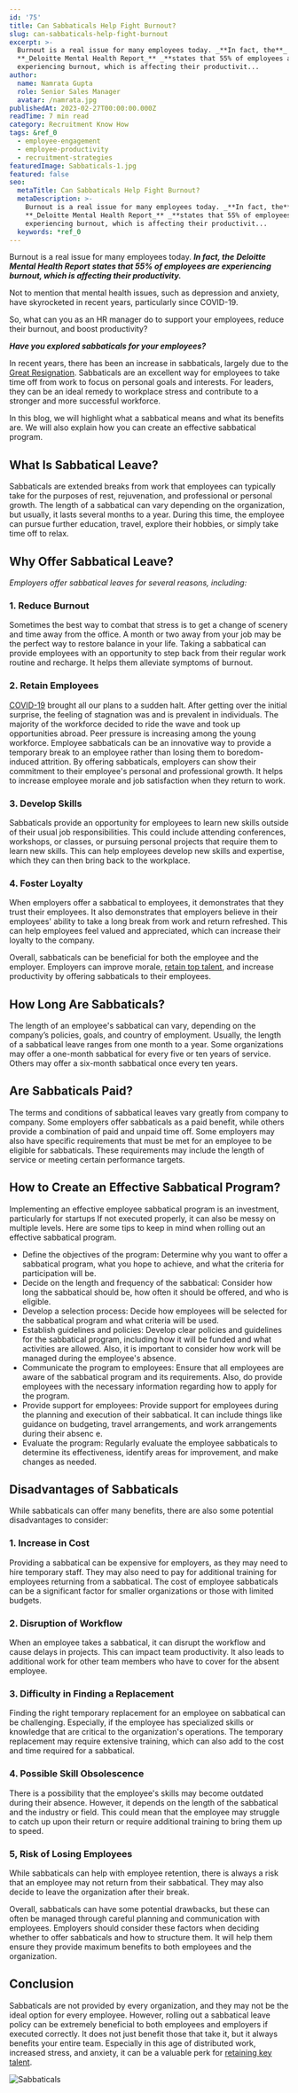 ```yaml
---
id: '75'
title: Can Sabbaticals Help Fight Burnout?
slug: can-sabbaticals-help-fight-burnout
excerpt: >-
  Burnout is a real issue for many employees today. _**In fact, the**_
  **_Deloitte Mental Health Report_** _**states that 55% of employees are
  experiencing burnout, which is affecting their productivit...
author:
  name: Namrata Gupta
  role: Senior Sales Manager
  avatar: /namrata.jpg
publishedAt: 2023-02-27T00:00:00.000Z
readTime: 7 min read
category: Recruitment Know How
tags: &ref_0
  - employee-engagement
  - employee-productivity
  - recruitment-strategies
featuredImage: Sabbaticals-1.jpg
featured: false
seo:
  metaTitle: Can Sabbaticals Help Fight Burnout?
  metaDescription: >-
    Burnout is a real issue for many employees today. _**In fact, the**_
    **_Deloitte Mental Health Report_** _**states that 55% of employees are
    experiencing burnout, which is affecting their productivit...
  keywords: *ref_0
---
```


Burnout is a real issue for many employees today. _**In fact, the**_ **_Deloitte Mental Health Report_** _**states that 55% of employees are experiencing burnout, which is affecting their productivity.**_

Not to mention that mental health issues, such as depression and anxiety, have skyrocketed in recent years, particularly since COVID-19.

<!--more-->

So, what can you as an HR manager do to support your employees, reduce their burnout, and boost productivity?

_**Have you explored sabbaticals for your employees?**_

In recent years, there has been an increase in sabbaticals, largely due to the [Great Resignation](https://www.thetalentpool.ai/blogs/retaining-talent-amid-great-resignation/). Sabbaticals are an excellent way for employees to take time off from work to focus on personal goals and interests. For leaders, they can be an ideal remedy to workplace stress and contribute to a stronger and more successful workforce.

In this blog, we will highlight what a sabbatical means and what its benefits are. We will also explain how you can create an effective sabbatical program.

## **What Is Sabbatical Leave?**

Sabbaticals are extended breaks from work that employees can typically take for the purposes of rest, rejuvenation, and professional or personal growth. The length of a sabbatical can vary depending on the organization, but usually, it lasts several months to a year. During this time, the employee can pursue further education, travel, explore their hobbies, or simply take time off to relax.

## **Why Offer Sabbatical Leave?**

_Employers offer sabbatical leaves for several reasons, including:_

### 1\. **Reduce Burnout**

Sometimes the best way to combat that stress is to get a change of scenery and time away from the office. A month or two away from your job may be the perfect way to restore balance in your life. Taking a sabbatical can provide employees with an opportunity to step back from their regular work routine and recharge. It helps them alleviate symptoms of burnout.

### 2\. **Retain Employees**

[COVID-19](https://www.thetalentpool.ai/blogs/covid-19-reset-and-revamp-the-recruitment-process/) brought all our plans to a sudden halt. After getting over the initial surprise, the feeling of stagnation was and is prevalent in individuals. The majority of the workforce decided to ride the wave and took up opportunities abroad. Peer pressure is increasing among the young workforce. Employee sabbaticals can be an innovative way to provide a temporary break to an employee rather than losing them to boredom-induced attrition. By offering sabbaticals, employers can show their commitment to their employee's personal and professional growth. It helps to increase employee morale and job satisfaction when they return to work.

### 3\. **Develop Skills**

Sabbaticals provide an opportunity for employees to learn new skills outside of their usual job responsibilities. This could include attending conferences, workshops, or classes, or pursuing personal projects that require them to learn new skills. This can help employees develop new skills and expertise, which they can then bring back to the workplace.

### 4\. **Foster Loyalty**

When employers offer a sabbatical to employees, it demonstrates that they trust their employees. It also demonstrates that employers believe in their employees' ability to take a long break from work and return refreshed. This can help employees feel valued and appreciated, which can increase their loyalty to the company.

Overall, sabbaticals can be beneficial for both the employee and the employer. Employers can improve morale, [retain top talent](https://www.thetalentpool.ai/blogs/retaining-talent-amid-great-resignation/), and increase productivity by offering sabbaticals to their employees.

## **How Long Are Sabbaticals?**

The length of an employee's sabbatical can vary, depending on the company’s policies, goals, and country of employment. Usually, the length of a sabbatical leave ranges from one month to a year. Some organizations may offer a one-month sabbatical for every five or ten years of service. Others may offer a six-month sabbatical once every ten years.

## **Are Sabbaticals Paid?**

The terms and conditions of sabbatical leaves vary greatly from company to company. Some employers offer sabbaticals as a paid benefit, while others provide a combination of paid and unpaid time off. Some employers may also have specific requirements that must be met for an employee to be eligible for sabbaticals. These requirements may include the length of service or meeting certain performance targets.

## **How to Create an Effective Sabbatical Program?**

Implementing an effective employee sabbatical program is an investment, particularly for startups If not executed properly, it can also be messy on multiple levels. Here are some tips to keep in mind when rolling out an effective sabbatical program.

- Define the objectives of the program: Determine why you want to offer a sabbatical program, what you hope to achieve, and what the criteria for participation will be.
- Decide on the length and frequency of the sabbatical: Consider how long the sabbatical should be, how often it should be offered, and who is eligible.
- Develop a selection process: Decide how employees will be selected for the sabbatical program and what criteria will be used.
- Establish guidelines and policies: Develop clear policies and guidelines for the sabbatical program, including how it will be funded and what activities are allowed. Also, it is important to consider how work will be managed during the employee's absence.
- Communicate the program to employees: Ensure that all employees are aware of the sabbatical program and its requirements. Also, do provide employees with the necessary information regarding how to apply for the program.
- Provide support for employees: Provide support for employees during the planning and execution of their sabbatical. It can include things like guidance on budgeting, travel arrangements, and work arrangements during their absenc e.
- Evaluate the program: Regularly evaluate the employee sabbaticals to determine its effectiveness, identify areas for improvement, and make changes as needed.

## **Disadvantages of Sabbaticals**

While sabbaticals can offer many benefits, there are also some potential disadvantages to consider:

### 1\. **Increase in Cost**

Providing a sabbatical can be expensive for employers, as they may need to hire temporary staff. They may also need to pay for additional training for employees returning from a sabbatical. The cost of employee sabbaticals can be a significant factor for smaller organizations or those with limited budgets.

### 2\. **Disruption of Workflow**

When an employee takes a sabbatical, it can disrupt the workflow and cause delays in projects. This can impact team productivity. It also leads to additional work for other team members who have to cover for the absent employee.

### 3\. **Difficulty in Finding a Replacement**

Finding the right temporary replacement for an employee on sabbatical can be challenging. Especially, if the employee has specialized skills or knowledge that are critical to the organization's operations. The temporary replacement may require extensive training, which can also add to the cost and time required for a sabbatical.

### 4\. **Possible Skill Obsolescence**

There is a possibility that the employee's skills may become outdated during their absence. However, it depends on the length of the sabbatical and the industry or field. This could mean that the employee may struggle to catch up upon their return or require additional training to bring them up to speed.

### 5, **Risk of Losing Employees**

While sabbaticals can help with employee retention, there is always a risk that an employee may not return from their sabbatical. They may also decide to leave the organization after their break.

Overall, sabbaticals can have some potential drawbacks, but these can often be managed through careful planning and communication with employees. Employers should consider these factors when deciding whether to offer sabbaticals and how to structure them. It will help them ensure they provide maximum benefits to both employees and the organization.

## **Conclusion**

Sabbaticals are not provided by every organization, and they may not be the ideal option for every employee. However, rolling out a sabbatical leave policy can be extremely beneficial to both employees and employers if executed correctly. It does not just benefit those that take it, but it always benefits your entire team. Especially in this age of distributed work, increased stress, and anxiety, it can be a valuable perk for [retaining key talent](https://www.thetalentpool.ai/blogs/5-tips-attract-retain-gen-z-talent/).

![Sabbaticals](images/Sabbaticals-1-1024x535.jpg)
